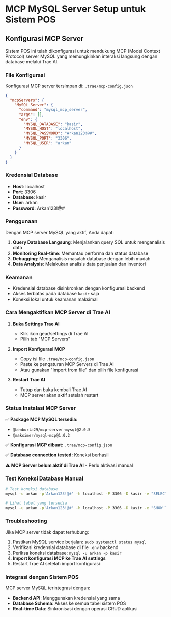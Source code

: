 # MCP MySQL Server Setup untuk Sistem POS

## Konfigurasi MCP Server

Sistem POS ini telah dikonfigurasi untuk mendukung MCP (Model Context Protocol) server MySQL yang memungkinkan interaksi langsung dengan database melalui Trae AI.

### File Konfigurasi

Konfigurasi MCP server tersimpan di: `.trae/mcp-config.json`

```json
{
  "mcpServers": {
    "MySQL Server": {
      "command": "mysql_mcp_server",
      "args": [],
      "env": {
        "MYSQL_DATABASE": "kasir",
        "MYSQL_HOST": "localhost",
        "MYSQL_PASSWORD": "Arkan123!@#",
        "MYSQL_PORT": "3306",
        "MYSQL_USER": "arkan"
      }
    }
  }
}
```

### Kredensial Database

- **Host**: localhost
- **Port**: 3306
- **Database**: kasir
- **User**: arkan
- **Password**: Arkan123!@#

### Penggunaan

Dengan MCP server MySQL yang aktif, Anda dapat:

1. **Query Database Langsung**: Menjalankan query SQL untuk menganalisis data
2. **Monitoring Real-time**: Memantau performa dan status database
3. **Debugging**: Menganalisis masalah database dengan lebih mudah
4. **Data Analysis**: Melakukan analisis data penjualan dan inventori

### Keamanan

- Kredensial database disinkronkan dengan konfigurasi backend
- Akses terbatas pada database `kasir` saja
- Koneksi lokal untuk keamanan maksimal

### Cara Mengaktifkan MCP Server di Trae AI

1. **Buka Settings Trae AI**
   - Klik ikon gear/settings di Trae AI
   - Pilih tab "MCP Servers"

2. **Import Konfigurasi MCP**
   - Copy isi file `.trae/mcp-config.json`
   - Paste ke pengaturan MCP Servers di Trae AI
   - Atau gunakan "Import from file" dan pilih file konfigurasi

3. **Restart Trae AI**
   - Tutup dan buka kembali Trae AI
   - MCP server akan aktif setelah restart

### Status Instalasi MCP Server

✅ **Package MCP MySQL tersedia:**
- `@benborla29/mcp-server-mysql@2.0.5`
- `@maksimer/mysql-mcp@1.0.2`

✅ **Konfigurasi MCP dibuat:** `.trae/mcp-config.json`

✅ **Database connection tested:** Koneksi berhasil

⚠️ **MCP Server belum aktif di Trae AI** - Perlu aktivasi manual

### Test Koneksi Database Manual

```bash
# Test koneksi database
mysql -u arkan -p'Arkan123!@#' -h localhost -P 3306 -D kasir -e "SELECT 'Connection OK' as status;"

# Lihat tabel yang tersedia
mysql -u arkan -p'Arkan123!@#' -h localhost -P 3306 -D kasir -e "SHOW TABLES;"
```

### Troubleshooting

Jika MCP server tidak dapat terhubung:

1. Pastikan MySQL service berjalan: `sudo systemctl status mysql`
2. Verifikasi kredensial database di file `.env` backend
3. Periksa koneksi database: `mysql -u arkan -p kasir`
4. **Import konfigurasi MCP ke Trae AI settings**
5. Restart Trae AI setelah import konfigurasi

### Integrasi dengan Sistem POS

MCP server MySQL terintegrasi dengan:

- **Backend API**: Menggunakan kredensial yang sama
- **Database Schema**: Akses ke semua tabel sistem POS
- **Real-time Data**: Sinkronisasi dengan operasi CRUD aplikasi
